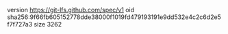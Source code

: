 version https://git-lfs.github.com/spec/v1
oid sha256:9f66fb605152778dde38000f1019fd479193191e9dd532e4c2c6d2e5f7f727a3
size 3262
